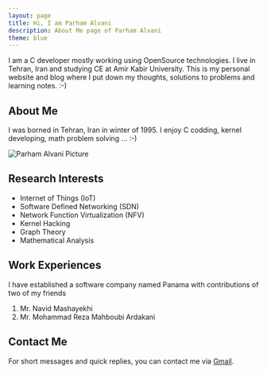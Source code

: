 ```yaml
---
layout: page
title: Hi, I am Parham Alvani
description: About Me page of Parham Alvani
theme: blue
---
```


I am a C developer mostly working using OpenSource technologies. I live in Tehran, Iran and studying CE at Amir Kabir University.
This is my personal website and blog where I put down my thoughts, solutions to problems and learning notes. :-)

## About Me
I was borned in Tehran, Iran in winter of 1995. I enjoy C codding, kernel developing, math problem solving ... :-)  

![Parham Alvani Picture]({{site.url}}/assets/images/Parham_Alvani.jpg)

## Research Interests
* Internet of Things (IoT)
* Software Defined Networking (SDN)
* Network Function Virtualization (NFV)
* Kernel Hacking
* Graph Theory
* Mathematical Analysis


## Work Experiences
I have established a software company named Panama
with contributions of two of my friends

1. Mr. Navid Mashayekhi
2. Mr. Mohammad Reza Mahboubi Ardakani

## Contact Me

For short messages and quick replies, you can contact me via [Gmail](mailto://parham.alvani@gmail.com).

